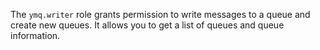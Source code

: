 The `ymq.writer` role grants permission to write messages to a queue and create new queues. It allows you to get a list of queues and queue information.